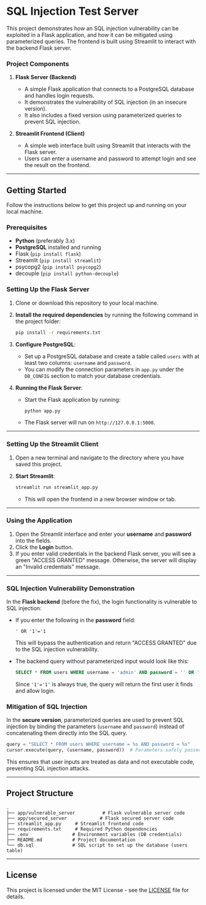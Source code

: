# SQL Injection Test Server

This project demonstrates how an SQL injection vulnerability can be exploited in a Flask application, and how it can be mitigated using parameterized queries. The frontend is built using Streamlit to interact with the backend Flask server.

### Project Components

1. **Flask Server (Backend)**
   - A simple Flask application that connects to a PostgreSQL database and handles login requests.
   - It demonstrates the vulnerability of SQL injection (in an insecure version).
   - It also includes a fixed version using parameterized queries to prevent SQL injection.

2. **Streamlit Frontend (Client)**
   - A simple web interface built using Streamlit that interacts with the Flask server.
   - Users can enter a username and password to attempt login and see the result on the frontend.
   
---

## Getting Started

Follow the instructions below to get this project up and running on your local machine.

### Prerequisites

- **Python** (preferably 3.x)
- **PostgreSQL** installed and running
- Flask (`pip install flask`)
- Streamlit (`pip install streamlit`)
- psycopg2 (`pip install psycopg2`)
- decouple (`pip install python-decouple`)

### Setting Up the Flask Server

1. Clone or download this repository to your local machine.
2. **Install the required dependencies** by running the following command in the project folder:

   ```bash
   pip install -r requirements.txt
   ```

3. **Configure PostgreSQL**:
   - Set up a PostgreSQL database and create a table called `users` with at least two columns: `username` and `password`.
   - You can modify the connection parameters in `app.py` under the `DB_CONFIG` section to match your database credentials.

4. **Running the Flask Server**:
   - Start the Flask application by running:

     ```bash
     python app.py
     ```

   - The Flask server will run on `http://127.0.0.1:5000`.

---

### Setting Up the Streamlit Client

1. Open a new terminal and navigate to the directory where you have saved this project.
2. **Start Streamlit**:

   ```bash
   streamlit run streamlit_app.py
   ```

   - This will open the frontend in a new browser window or tab.

---

### Using the Application

1. Open the Streamlit interface and enter your **username** and **password** into the fields.
2. Click the **Login** button.
3. If you enter valid credentials in the backend Flask server, you will see a green "ACCESS GRANTED" message. Otherwise, the server will display an "Invalid credentials" message.

---

### SQL Injection Vulnerability Demonstration

In the **Flask backend** (before the fix), the login functionality is vulnerable to SQL injection:

- If you enter the following in the **password** field:

  ```plaintext
  ' OR '1'='1
  ```

  This will bypass the authentication and return "ACCESS GRANTED" due to the SQL injection vulnerability.

- The backend query without parameterized input would look like this:

  ```sql
  SELECT * FROM users WHERE username = 'admin' AND password = '' OR '1'='1'
  ```

  Since `'1'='1'` is always true, the query will return the first user it finds and allow login.

### Mitigation of SQL Injection

In the **secure version**, parameterized queries are used to prevent SQL injection by binding the parameters (`username` and `password`) instead of concatenating them directly into the SQL query.

```python
query = "SELECT * FROM users WHERE username = %s AND password = %s"
cursor.execute(query, (username, password))  # Parameters safely passed
```

This ensures that user inputs are treated as data and not executable code, preventing SQL injection attacks.

---

## Project Structure

```
.
├── app/vulnerable_server          # Flask vulnerable server code
├── app/secured_server            # Flask secured server code
├── streamlit_app.py     # Streamlit frontend code
├── requirements.txt     # Required Python dependencies
├── .env                # Environment variables (DB credentials)
├── README.md           # Project documentation
└── db.sql              # SQL script to set up the database (users table)
```

---

## License

This project is licensed under the MIT License - see the [LICENSE](LICENSE) file for details.
